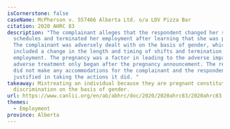 ```yaml
---
isCornerstone: false
caseName: McPherson v. 557466 Alberta Ltd. o/a LDV Pizza Bar
citation: 2020 AHRC 83
description: "The complainant alleges that the respondent changed her shift
  schedules and terminated her employment after learning that she was pregnant.
  The complainant was adversely dealt with on the basis of gender, which
  included a change in the length and timing of shifts and termination of
  employment. The pregnancy was a factor in leading to the adverse impact as the
  adverse treatment only began after the pregnancy announcement. The respondents
  did not make any accommodations for the complainant and the respondent was not
  justified in taking the actions it did. "
takeaway: Mistreating an individual because they are pregnant constitutes
  discrimination on the basis of gender.
url: https://www.canlii.org/en/ab/abhrc/doc/2020/2020ahrc83/2020ahrc83.html?resultIndex=1
themes:
  - Employment
province: Alberta
---
```

